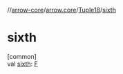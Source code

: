 //[arrow-core](../../../index.md)/[arrow.core](../index.md)/[Tuple18](index.md)/[sixth](sixth.md)

# sixth

[common]\
val [sixth](sixth.md): [F](index.md)
